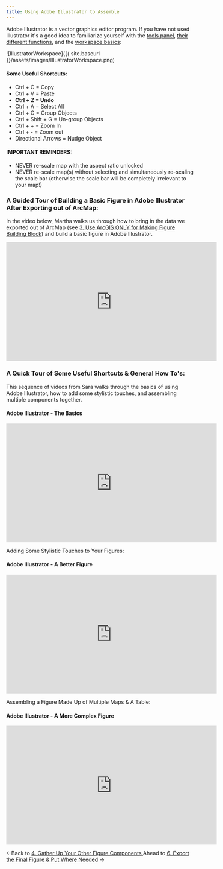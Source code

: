 ```yaml
---
title: Using Adobe Illustrator to Assemble
---
```


Adobe Illustrator is a vector graphics editor program.  If you have not used Illustrator it's a good idea to familiarize yourself with the [tools panel](http://help.adobe.com/en_US/illustrator/cs/using/WS714a382cdf7d304e7e07d0100196cbc5f-6337a.html#WS714a382cdf7d304e7e07d0100196cbc5f-6335a), [their different functions](http://help.adobe.com/en_US/illustrator/cs/using/WS14386A18-6B9B-436d-8FF1-B98770564424.html), and the [workspace basics](http://help.adobe.com/en_US/illustrator/cs/using/WS714a382cdf7d304e7e07d0100196cbc5f-633aa.html):

![IllustratorWorkspace]({{ site.baseurl }}/assets/images/IllustratorWorkspace.png)

#### Some Useful Shortcuts:

- Ctrl + C = Copy
- Ctrl + V = Paste
- **Ctrl + Z = Undo**
- Ctrl + A = Select All
- Ctrl + G = Group Objects
- Ctrl + Shift + G = Un-group Objects
- Ctrl + + = Zoom In
- Ctrl + - = Zoom out
- Directional Arrows = Nudge Object

#### IMPORTANT REMINDERS:

- NEVER re-scale map with the aspect ratio unlocked
- NEVER re-scale map(s) without selecting and simultaneously re-scaling the scale bar (otherwise the scale bar will be completely irrelevant to your map!)

### A Guided Tour of Building a Basic Figure in Adobe Illustrator After Exporting out of ArcMap:

In the video below, Martha walks us through how to bring in the data we exported out of ArcMap (see [3. Use ArcGIS ONLY for Making Figure Building Block](http://gis.joewheaton.org/useful-quick-references/figure-preparation-guidelines/2-use-arcgis-only-for-making-map)) and build a basic figure in Adobe Illustrator.

<iframe width="560" height="315" src="https://www.youtube.com/embed/hlvKHJJxaE8" frameborder="0" allowfullscreen></iframe>

### A Quick Tour of Some Useful Shortcuts & General How To's:

This sequence of videos from Sara walks through the basics of using Adobe Illustrator, how to add some stylistic touches, and assembling multiple components together.

#### Adobe Illustrator - The Basics

<iframe width="560" height="315" src="https://www.youtube.com/embed/w5RQQ30FGGc" frameborder="0" allowfullscreen></iframe>

Adding Some Stylistic Touches to Your Figures:

#### Adobe Illustrator - A Better Figure

<iframe width="560" height="315" src="https://www.youtube.com/embed/vBEFiGTRGDw" frameborder="0" allowfullscreen></iframe>

Assembling a Figure Made Up of Multiple Maps & A Table:

#### Adobe Illustrator - A More Complex Figure

<iframe width="560" height="315" src="https://www.youtube.com/embed/8TdzgGoBrhw" frameborder="0" allowfullscreen></iframe>

←Back to [4. Gather Up Your Other Figure Components](http://gis.joewheaton.org/useful-quick-references/figure-preparation-guidelines/3-gather-up-your-other-figure-components)[ ](http://gis.joewheaton.org/useful-quick-references/figure-preparation-guidelines/3-gather-up-your-other-figure-components)        Ahead to [6. Export the Final Figure & Put Where Needed](http://gis.joewheaton.org/useful-quick-references/figure-preparation-guidelines/5-export-the-final-figure-put-where-needed) →

